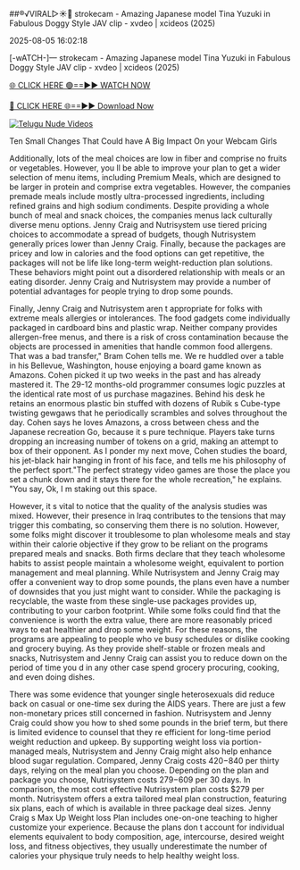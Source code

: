 ##®️√VIRAL▷☀️👄    strokecam - Amazing Japanese model Tina Yuzuki in Fabulous Doggy Style JAV clip - xvdeo &#124; xcideos (2025)

2025-08-05 16:02:18



[-wATCH-]—    strokecam - Amazing Japanese model Tina Yuzuki in Fabulous Doggy Style JAV clip - xvdeo &#124; xcideos (2025)

[🌐 CLICK HERE 🟢==►► WATCH NOW](https://www.youtucams.com/tracking/githubcom)

[🔴 CLICK HERE 🌐==►► Download Now](https://www.youtucams.com/tracking/githubcom)

[![Telugu Nude Videos](https://i.imgur.com/dJHk4Zq.gif)](https://www.youtucams.com/tracking/githubcom)



Ten Small Changes That Could have A Big Impact On your Webcam Girls

Additionally, lots of the meal choices are low in fiber and comprise no fruits or vegetables. However, you ll be able to improve your plan to get a wider selection of menu items, including Premium Meals, which are designed to be larger in protein and comprise extra vegetables. However, the companies  premade meals include mostly ultra-processed ingredients, including refined grains and high sodium condiments. Despite providing a whole bunch of meal and snack choices, the companies  menus lack culturally diverse menu options. Jenny Craig and Nutrisystem use tiered pricing choices to accommodate a spread of budgets, though Nutrisystem generally prices lower than Jenny Craig. Finally, because the packages are pricey and low in calories and the food options can get repetitive, the packages will not be life like long-term weight-reduction plan solutions. These behaviors might point out a disordered relationship with meals or an eating disorder. Jenny Craig and Nutrisystem may provide a number of potential advantages for people trying to drop some pounds.

Finally, Jenny Craig and Nutrisystem aren t appropriate for folks with extreme meals allergies or intolerances. The food gadgets come individually packaged in cardboard bins and plastic wrap. Neither company provides allergen-free menus, and there is a risk of cross contamination because the objects are processed in amenities that handle common food allergens. That was a bad transfer," Bram Cohen tells me. We re huddled over a table in his Bellevue, Washington, house enjoying a board game known as Amazons. Cohen picked it up two weeks in the past and has already mastered it. The 29-12 months-old programmer consumes logic puzzles at the identical rate most of us purchase magazines. Behind his desk he retains an enormous plastic bin stuffed with dozens of Rubik s Cube-type twisting gewgaws that he periodically scrambles and solves throughout the day. Cohen says he loves Amazons, a cross between chess and the Japanese recreation Go, because it s pure technique. Players take turns dropping an increasing number of tokens on a grid, making an attempt to box of their opponent. As I ponder my next move, Cohen studies the board, his jet-black hair hanging in front of his face, and tells me his philosophy of the perfect sport."The perfect strategy video games are those the place you set a chunk down and it stays there for the whole recreation," he explains. "You say, Ok, I m staking out this space.

However, it s vital to notice that the quality of the analysis studies was mixed. However, their presence in Iraq contributes to the tensions that may trigger this combating, so conserving them there is no solution. However, some folks might discover it troublesome to plan wholesome meals and stay within their calorie objective if they grow to be reliant on the programs  prepared meals and snacks. Both firms declare that they teach wholesome habits to assist people maintain a wholesome weight, equivalent to portion management and meal planning. While Nutrisystem and Jenny Craig may offer a convenient way to drop some pounds, the plans even have a number of downsides that you just might want to consider. While the packaging is recyclable, the waste from these single-use packages provides up, contributing to your carbon footprint. While some folks could find that the convenience is worth the extra value, there are more reasonably priced ways to eat healthier and drop some weight. For these reasons, the programs are appealing to people who ve busy schedules or dislike cooking and grocery buying. As they provide shelf-stable or frozen meals and snacks, Nutrisystem and Jenny Craig can assist you to reduce down on the period of time you d in any other case spend grocery procuring, cooking, and even doing dishes.

There was some evidence that younger single heterosexuals did reduce back on casual or one-time sex during the AIDS years. There are just a few non-monetary prices still concerned in fashion. Nutrisystem and Jenny Craig could show you how to shed some pounds in the brief term, but there is limited evidence to counsel that they re efficient for long-time period weight reduction and upkeep. By supporting weight loss via portion-managed meals, Nutrisystem and Jenny Craig might also help enhance blood sugar regulation. Compared, Jenny Craig costs $420-$840 per thirty days, relying on the meal plan you choose. Depending on the plan and package you choose, Nutrisystem costs $279-$609 per 30 days. In comparison, the most cost effective Nutrisystem plan costs $279 per month. Nutrisystem offers a extra tailored meal plan construction, featuring six plans, each of which is available in three package deal sizes. Jenny Craig s Max Up Weight loss Plan includes one-on-one teaching to higher customize your experience. Because the plans don t account for individual elements equivalent to body composition, age, intercourse, desired weight loss, and fitness objectives, they usually underestimate the number of calories your physique truly needs to help healthy weight loss.